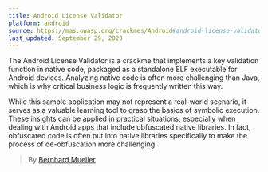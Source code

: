 ```yaml
---
title: Android License Validator
platform: android
source: https://mas.owasp.org/crackmes/Android#android-license-validator
last_updated: September 29, 2023
---
```


The Android License Validator is a crackme that implements a key validation function in native code, packaged as a standalone ELF executable for Android devices. Analyzing native code is often more challenging than Java, which is why critical business logic is frequently written this way.

While this sample application may not represent a real-world scenario, it serves as a valuable learning tool to grasp the basics of symbolic execution. These insights can be applied in practical situations, especially when dealing with Android apps that include obfuscated native libraries. In fact, obfuscated code is often put into native libraries specifically to make the process of de-obfuscation more challenging.

> By [Bernhard Mueller](https://github.com/muellerberndt "Bernhard Mueller")

